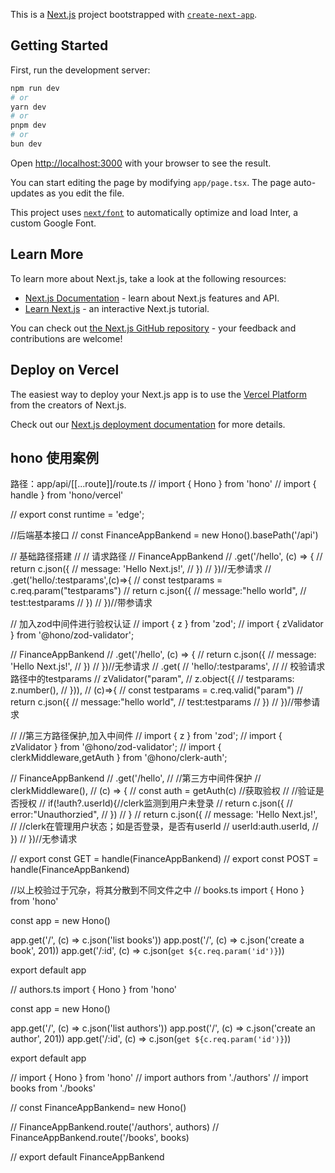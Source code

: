 This is a [Next.js](https://nextjs.org/) project bootstrapped with [`create-next-app`](https://github.com/vercel/next.js/tree/canary/packages/create-next-app).

## Getting Started

First, run the development server:

```bash
npm run dev
# or
yarn dev
# or
pnpm dev
# or
bun dev
```

Open [http://localhost:3000](http://localhost:3000) with your browser to see the result.

You can start editing the page by modifying `app/page.tsx`. The page auto-updates as you edit the file.

This project uses [`next/font`](https://nextjs.org/docs/basic-features/font-optimization) to automatically optimize and load Inter, a custom Google Font.

## Learn More

To learn more about Next.js, take a look at the following resources:

- [Next.js Documentation](https://nextjs.org/docs) - learn about Next.js features and API.
- [Learn Next.js](https://nextjs.org/learn) - an interactive Next.js tutorial.

You can check out [the Next.js GitHub repository](https://github.com/vercel/next.js/) - your feedback and contributions are welcome!

## Deploy on Vercel

The easiest way to deploy your Next.js app is to use the [Vercel Platform](https://vercel.com/new?utm_medium=default-template&filter=next.js&utm_source=create-next-app&utm_campaign=create-next-app-readme) from the creators of Next.js.

Check out our [Next.js deployment documentation](https://nextjs.org/docs/deployment) for more details.

## hono 使用案例

路径：app/api/[[...route]]/route.ts
// import { Hono } from 'hono'
// import { handle } from 'hono/vercel'

// export const runtime = 'edge';

//后端基本接口
// const FinanceAppBankend = new Hono().basePath('/api')

// 基础路径搭建
// // 请求路径
// FinanceAppBankend
// .get('/hello', (c) => {
//   return c.json({
//     message: 'Hello Next.js!',
//   })
// })//无参请求
// .get('hello/:testparams',(c)=>{ 
//     const testparams = c.req.param("testparams")
//     return c.json({
//         message:"hello world",
//         test:testparams
//     })
// })//带参请求


// 加入zod中间件进行验权认证
// import { z } from 'zod';
// import { zValidator } from '@hono/zod-validator';

// FinanceAppBankend
// .get('/hello', (c) => {
//   return c.json({
//     message: 'Hello Next.js!',
//   })
// })//无参请求
// .get(
//     'hello/:testparams',
//     // 校验请求路径中的testparams
//     zValidator("param",
//                 z.object({
//                     testparams: z.number(),
//                 })),
//     (c)=>{ 
//         const testparams = c.req.valid("param")
//         return c.json({
//                 message:"hello world",
//                 test:testparams
//                 })
// })//带参请求



// //第三方路径保护,加入中间件
// import { z } from 'zod';
// import { zValidator } from '@hono/zod-validator';
// import { clerkMiddleware,getAuth } from '@hono/clerk-auth';

// FinanceAppBankend
// .get('/hello',
//     //第三方中间件保护
//     clerkMiddleware(), 
//     (c) => {
//         const auth = getAuth(c) //获取验权
//         //验证是否授权
//         if(!auth?.userId){//clerk监测到用户未登录
//             return c.json({
//                 error:"Unauthorzied",
//             })
//         }
//         return c.json({
//             message: 'Hello Next.js!',
//             //clerk在管理用户状态；如是否登录，是否有userId
//             userId:auth.userId,
//         })
// })//无参请求

// export const GET = handle(FinanceAppBankend)
// export const POST = handle(FinanceAppBankend)

//以上校验过于冗杂，将其分散到不同文件之中
// books.ts
import { Hono } from 'hono'

const app = new Hono()

app.get('/', (c) => c.json('list books'))
app.post('/', (c) => c.json('create a book', 201))
app.get('/:id', (c) => c.json(`get ${c.req.param('id')}`))

export default app


// authors.ts
import { Hono } from 'hono'

const app = new Hono()

app.get('/', (c) => c.json('list authors'))
app.post('/', (c) => c.json('create an author', 201))
app.get('/:id', (c) => c.json(`get ${c.req.param('id')}`))

export default app


// import { Hono } from 'hono'
// import authors from './authors'
// import books from './books'

// const FinanceAppBankend= new Hono()

// FinanceAppBankend.route('/authors', authors)
// FinanceAppBankend.route('/books', books)

// export default FinanceAppBankend




